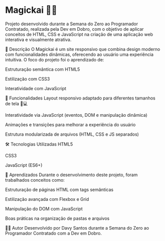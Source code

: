 # Magickai 🎩✨
Projeto desenvolvido durante a Semana do Zero ao Programador Contratado, realizada pela Dev em Dobro, com o objetivo de aplicar conceitos de HTML, CSS e JavaScript na criação de uma aplicação web interativa e visualmente atrativa.

📌 Descrição
O Magickai é um site responsivo que combina design moderno com funcionalidades dinâmicas, oferecendo ao usuário uma experiência intuitiva.
O foco do projeto foi o aprendizado de:

Estruturação semântica com HTML5

Estilização com CSS3

Interatividade com JavaScript

🚀 Funcionalidades
Layout responsivo adaptado para diferentes tamanhos de tela 📱💻

Interatividade via JavaScript (eventos, DOM e manipulação dinâmica)

Animações e transições para melhorar a experiência do usuário

Estrutura modularizada de arquivos (HTML, CSS e JS separados)

🛠 Tecnologias Utilizadas
HTML5

CSS3

JavaScript (ES6+)

🎯 Aprendizados
Durante o desenvolvimento deste projeto, foram trabalhados conceitos como:

Estruturação de páginas HTML com tags semânticas

Estilização avançada com Flexbox e Grid

Manipulação do DOM com JavaScript

Boas práticas na organização de pastas e arquivos

👨‍💻 Autor
Desenvolvido por Davy Santos durante a Semana do Zero ao Programador Contratado com a Dev em Dobro.
